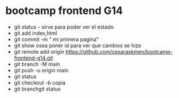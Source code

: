 # bootcamp frontend G14

* git status - sirve para poder ver el estado
* git add index,html
* git commit -m " mi primera pagina"
* git show <id> osea poner id para ver que cambios se hizo 
* git remote add origin https://github.com/cesaraskmen/bootcamp-frontend-g14.git
* git branch -M main
* git push -u origin main
* git status
* git checkout -b copia
* git branchgit status